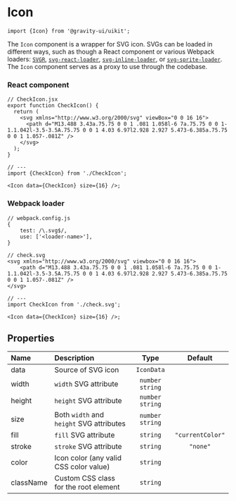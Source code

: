 <!--GITHUB_BLOCK-->

# Icon

<!--/GITHUB_BLOCK-->

```tsx
import {Icon} from '@gravity-ui/uikit';
```

The `Icon` component is a wrapper for SVG icon. SVGs can be loaded in different ways, such as though a React component or various Webpack loaders: [`SVGR`](https://react-svgr.com/docs/webpack/), [`svg-react-loader`](https://github.com/jhamlet/svg-react-loader), [`svg-inline-loader`](https://github.com/webpack-contrib/svg-inline-loader), or [`svg-sprite-loader`](https://github.com/JetBrains/svg-sprite-loader).
The `Icon` component serves as a proxy to use through the codebase.

### React component

```tsx
// CheckIcon.jsx
export function CheckIcon() {
  return (
    <svg xmlns="http://www.w3.org/2000/svg" viewBox="0 0 16 16">
      <path d="M13.488 3.43a.75.75 0 0 1 .081 1.058l-6 7a.75.75 0 0 1-1.1.042l-3.5-3.5A.75.75 0 0 1 4.03 6.97l2.928 2.927 5.473-6.385a.75.75 0 0 1 1.057-.081Z" />
    </svg>
  );
}

// ---
import {CheckIcon} from './CheckIcon';

<Icon data={CheckIcon} size={16} />;
```

### Webpack loader

```tsx
// webpack.config.js
{
    test: /\.svg$/,
    use: ['<loader-name>'],
}

// check.svg
<svg xmlns="http://www.w3.org/2000/svg" viewbox="0 0 16 16">
    <path d="M13.488 3.43a.75.75 0 0 1 .081 1.058l-6 7a.75.75 0 0 1-1.1.042l-3.5-3.5A.75.75 0 0 1 4.03 6.97l2.928 2.927 5.473-6.385a.75.75 0 0 1 1.057-.081Z" />
</svg>

// ---
import CheckIcon from './check.svg';

<Icon data={CheckIcon} size={16} />;
```

## Properties

| Name      | Description                              |       Type        |     Default      |
| :-------- | :--------------------------------------- | :---------------: | :--------------: |
| data      | Source of SVG icon                       |    `IconData`     |                  |
| width     | `width` SVG attribute                    | `number` `string` |                  |
| height    | `height` SVG attribute                   | `number` `string` |                  |
| size      | Both `width` and `height` SVG attributes | `number` `string` |                  |
| fill      | `fill` SVG attribute                     |     `string`      | `"currentColor"` |
| stroke    | `stroke` SVG attribute                   |     `string`      |     `"none"`     |
| color     | Icon color (any valid CSS color value)  |     `string`      |                  |
| className | Custom CSS class for the root element    |     `string`      |                  |
